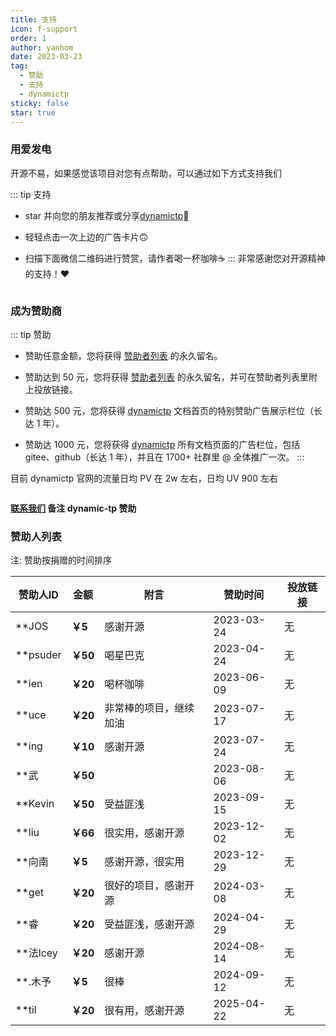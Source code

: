 ```yaml
---
title: 支持
icon: f-support
order: 1
author: yanhom
date: 2023-03-23
tag:
  - 赞助
  - 支持
  - dynamictp
sticky: false
star: true
---
```


### 用爱发电

开源不易，如果感觉该项目对您有点帮助，可以通过如下方式支持我们

::: tip 支持
- star 并向您的朋友推荐或分享[dynamictp](https://gitee.com/dromara/dynamic-tp)🚀

- 轻轻点击一次上边的广告卡片🙃

- 扫描下面微信二维码进行赞赏，请作者喝一杯咖啡☕️
:::
非常感谢您对开源精神的支持！❤️

<img :src="$withBase('/supportme.jpg')" style="zoom: 35%">

### 成为赞助商

::: tip 赞助
- 赞助任意金额，您将获得 [赞助者列表](/guide/other/supportme.html#赞助人列表) 的永久留名。

- 赞助达到 50 元，您将获得 [赞助者列表](/guide/other/supportme.html#赞助人列表) 的永久留名，并可在赞助者列表里附上投放链接。

- 赞助达 500 元，您将获得 [dynamictp](https://dynamictp.cn/) 文档首页的特别赞助广告展示栏位（长达 1 年）。

- 赞助达 1000 元，您将获得 [dynamictp](https://dynamictp.cn/) 所有文档页面的广告栏位，包括 gitee、github（长达 1 年），并且在 1700+ 社群里 @ 全体推广一次。
:::

目前 dynamictp 官网的流量日均 PV 在 2w 左右，日均 UV 900 左右

<img :src="$withBase('/images/dynamictp/pvuv.png')">

**[联系我们](/guide/other/contact.html#联系社区) 备注 dynamic-tp 赞助**

### 赞助人列表

注: 赞助按捐赠的时间排序

| 赞助人ID    | 金额      | 附言          | 赞助时间       | 投放链接 |
|----------|---------|-------------|------------|--------|
| **JOS    | **￥5**  | 感谢开源        | 2023-03-24 | 无|
| **psuder | **￥50** | 喝星巴克        | 2023-04-24 | 无|
| **ien    | **￥20** | 喝杯咖啡        | 2023-06-09 | 无|
| **uce    | **￥20** | 非常棒的项目，继续加油 | 2023-07-17 | 无|
| **ing    | **￥10** | 感谢开源        | 2023-07-24 | 无|
| **武      | **￥50** |             | 2023-08-06 |无|
| **Kevin  | **￥50** | 受益匪浅        | 2023-09-15 | 无|
| **liu    | **￥66** | 很实用，感谢开源    | 2023-12-02 | 无|
| **向南     | **￥5**  | 感谢开源，很实用    | 2023-12-29 | 无|
| **get    | **￥20** | 很好的项目，感谢开源  | 2024-03-08 | 无|
| **睿      | **￥20** | 受益匪浅，感谢开源   | 2024-04-29 | 无|
| **法lcey  | **￥20** | 感谢开源        | 2024-08-14 | 无|
| **.木予    | **￥5**  | 很棒          | 2024-09-12 | 无|
| **til    | **￥20** | 很有用，感谢开源    | 2025-04-22 | 无|
